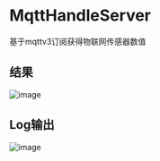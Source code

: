 # MqttHandleServer
基于mqttv3订阅获得物联网传感器数值

## 结果
![image](https://user-images.githubusercontent.com/58059527/173070943-9acba48a-794e-473f-9b88-957a016965ea.png)

## Log输出
![image](https://user-images.githubusercontent.com/58059527/173071081-f90cb1ef-3315-45af-a770-0450e1216626.png)
